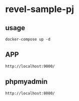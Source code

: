 # revel-sample-pj

## usage
```
docker-compose up -d
```

## APP
```
http://localhost:9000/
```

## phpmyadmin
```
http://localhost:8080/
```